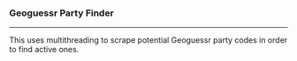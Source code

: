 ### Geoguessr Party Finder

---------------------------------------
 This uses multithreading to scrape potential Geoguessr party codes in order to find active ones.